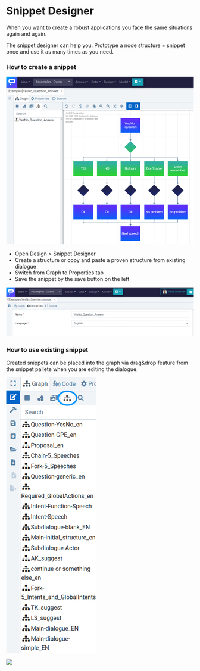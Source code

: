 # Snippet Designer

When you want to create a robust applications you face the same situations again and again.

The snippet designer can help you. Prototype a node structure = snippet once and use it as many times as you need.

### How to create a snippet

![](../../../.gitbook/assets/image%20%285%29.png)

* Open Design &gt; Snippet Designer
* Create a structure or copy and paste a proven structure from existing dialogue
* Switch from Graph to Properties tab
* Save the snippet by the save button on the left

![](../../../.gitbook/assets/image%20%288%29.png)

### How to use existing snippet

Created snippets can be placed into the graph via drag&drop feature from the snippet pallete when you are editing the dialogue.

![](../../../.gitbook/assets/image%20%286%29.png)

![](image1.png)

